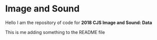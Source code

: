 # Image and Sound

Hello I am the repository of code for **2018 CJS Image and Sound: Data**

This is me adding something to the README file
